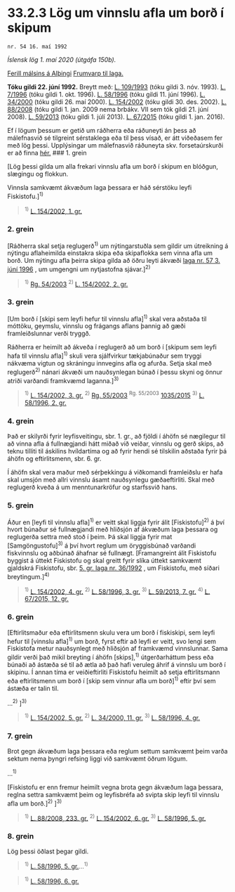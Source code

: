 # 33.2.3 Lög um vinnslu afla um borð í skipum

`nr. 54 16. maí 1992`

_Íslensk lög 1. maí 2020 (útgáfa 150b)._

[Ferill málsins á Alþingi](https://www.althingi.is/thingstorf/thingmalalistar-eftir-thingum/ferill/?ltg=115&mnr=125)
[Frumvarp til laga.](https://www.althingi.is/altext/115/s/0130.html)

**Tóku gildi 22. júní 1992.**
Breytt með:
[L. 109/1993](https://althingi.is/altext/stjt/1993.109.html) (tóku gildi 3. nóv. 1993).
[L. 7/1996](https://althingi.is/altext/stjt/1996.007.html) (tóku gildi 1. okt. 1996).
[L. 58/1996](https://althingi.is/altext/stjt/1996.058.html) (tóku gildi 11. júní 1996).
[L. 34/2000](https://althingi.is/altext/stjt/2000.034.html) (tóku gildi 26. maí 2000).
[L. 154/2002](https://althingi.is/altext/stjt/2002.154.html) (tóku gildi 30. des. 2002).
[L. 88/2008](https://althingi.is/altext/stjt/2008.088.html) (tóku gildi 1. jan. 2009 nema brbákv. VII sem tók gildi 21. júní 2008).
[L. 59/2013](https://althingi.is/altext/stjt/2013.059.html) (tóku gildi 1. júlí 2013).
[L. 67/2015](https://althingi.is/altext/stjt/2015.067.html) (tóku gildi 1. jan. 2016).

Ef í lögum þessum er getið um ráðherra eða ráðuneyti án þess að málefnasvið sé tilgreint sérstaklega eða til þess vísað, er átt viðeðasem fer með lög þessi. Upplýsingar um málefnasvið ráðuneyta skv. forsetaúrskurði er að finna [hér.](2018119.md) ### 1. grein

[Lög þessi gilda um alla frekari vinnslu afla um borð í skipum en blóðgun, slægingu og flokkun.

Vinnsla samkvæmt ákvæðum laga þessara er háð sérstöku leyfi Fiskistofu.]<sup>1)</sup> 

> <sup>1)</sup> [L. 154/2002, 1. gr.](https://althingi.is/altext/stjt/2002.154.html)

### 2. grein

[Ráðherra skal setja reglugerð<sup>1)</sup> um nýtingarstuðla sem gildir um útreikning á nýtingu aflaheimilda einstakra skipa eða skipaflokka sem vinna afla um borð. Um nýtingu afla þeirra skipa gilda að öðru leyti ákvæði [laga nr. 57 3. júní 1996](1996057.md) , um umgengni um nytjastofna sjávar.]<sup>2)</sup> 

> <sup>1)</sup> [Rg. 54/2003](https://althingi.ishttps://www.reglugerd.is/reglugerdir/allar/nr/054-2003) <sup>2)</sup> [L. 154/2002, 2. gr.](https://althingi.is/altext/stjt/2002.154.html)

### 3. grein

[Um borð í [skipi sem leyfi hefur til vinnslu afla]<sup>1)</sup> skal vera aðstaða til móttöku, geymslu, vinnslu og frágangs aflans þannig að gæði framleiðslunnar verði tryggð.

Ráðherra er heimilt að ákveða í reglugerð að um borð í [skipum sem leyfi hafa til vinnslu afla]<sup>1)</sup> skuli vera sjálfvirkur tækjabúnaður sem tryggi nákvæma vigtun og skráningu innvegins afla og afurða. Setja skal með reglugerð<sup>2)</sup> nánari ákvæði um nauðsynlegan búnað í þessu skyni og önnur atriði varðandi framkvæmd laganna.]<sup>3)</sup> 

> <sup>1)</sup> [L. 154/2002, 3. gr.](https://althingi.is/altext/stjt/2002.154.html) <sup>2)</sup> [Rg. 55/2003](https://althingi.ishttps://www.reglugerd.is/reglugerdir/allar/nr/055-2003) <sup>Rg. 55/2003</sup> [1035/2015](https://althingi.ishttps://www.reglugerd.is/reglugerdir/allar/nr/1035-2015) <sup>3)</sup> [L. 58/1996, 2. gr.](https://althingi.is/altext/stjt/1996.058.html)

### 4. grein

Það er skilyrði fyrir leyfisveitingu, sbr. 1. gr., að fjöldi í áhöfn sé nægilegur til að vinna afla á fullnægjandi hátt miðað við veiðar, vinnslu og gerð skips, að teknu tilliti til áskilins hvíldartíma og að fyrir hendi sé tilskilin aðstaða fyrir þá áhöfn og eftirlitsmenn, sbr. 6. gr.

Í áhöfn skal vera maður með sérþekkingu á viðkomandi framleiðslu er hafa skal umsjón með allri vinnslu ásamt nauðsynlegu gæðaeftirliti. Skal með reglugerð kveða á um menntunarkröfur og starfssvið hans.

### 5. grein

Áður en [leyfi til vinnslu afla]<sup>1)</sup> er veitt skal liggja fyrir álit [Fiskistofu]<sup>2)</sup> á því hvort búnaður sé fullnægjandi með hliðsjón af ákvæðum laga þessara og reglugerða settra með stoð í þeim. Þá skal liggja fyrir mat [Samgöngustofu]<sup>3)</sup> á því hvort reglum um öryggisbúnað varðandi fiskvinnslu og aðbúnað áhafnar sé fullnægt. [Framangreint álit Fiskistofu byggist á úttekt Fiskistofu og skal greitt fyrir slíka úttekt samkvæmt gjaldskrá Fiskistofu, sbr. [5. gr. laga nr. 36/1992](1992036.md#G5) , um Fiskistofu, með síðari breytingum.]<sup>4)</sup> 

> <sup>1)</sup> [L. 154/2002, 4. gr.](https://althingi.is/altext/stjt/2002.154.html) <sup>2)</sup> [L. 58/1996, 3. gr.](https://althingi.is/altext/stjt/1996.058.html) <sup>3)</sup> [L. 59/2013, 7. gr.](https://althingi.is/altext/stjt/2013.059.html) <sup>4)</sup> [L. 67/2015, 12. gr.](https://althingi.is/altext/stjt/2015.067.html)

### 6. grein

[Eftirlitsmaður eða eftirlitsmenn skulu vera um borð í fiskiskipi, sem leyfi hefur til [vinnslu afla]<sup>1)</sup> um borð, fyrst eftir að leyfi er veitt, svo lengi sem Fiskistofa metur nauðsynlegt með hliðsjón af framkvæmd vinnslunnar. Sama gildir verði það mikil breyting í áhöfn [skips],<sup>1)</sup> útgerðarháttum þess eða búnaði að ástæða sé til að ætla að það hafi veruleg áhrif á vinnslu um borð í skipinu. Í annan tíma er veiðieftirliti Fiskistofu heimilt að setja eftirlitsmann eða eftirlitsmenn um borð í [skip sem vinnur afla um borð]<sup>1)</sup> eftir því sem ástæða er talin til.

…<sup>2)</sup> ]<sup>3)</sup> 

> <sup>1)</sup> [L. 154/2002, 5. gr.](https://althingi.is/altext/stjt/2002.154.html) <sup>2)</sup> [L. 34/2000, 11. gr.](https://althingi.is/altext/stjt/2000.034.html) <sup>3)</sup> [L. 58/1996, 4. gr.](https://althingi.is/altext/stjt/1996.058.html)

### 7. grein

Brot gegn ákvæðum laga þessara eða reglum settum samkvæmt þeim varða sektum nema þyngri refsing liggi við samkvæmt öðrum lögum.

…<sup>1)</sup> 

[Fiskistofu er enn fremur heimilt vegna brota gegn ákvæðum laga þessara, reglna settra samkvæmt þeim og leyfisbréfa að svipta skip leyfi til vinnslu afla um borð.]<sup>2)</sup> ]<sup>3)</sup> 

> <sup>1)</sup> [L. 88/2008, 233. gr.](https://althingi.is/altext/stjt/2008.088.html#G233) <sup>2)</sup> [L. 154/2002, 6. gr.](https://althingi.is/altext/stjt/2002.154.html) <sup>3)</sup> [L. 58/1996, 5. gr.](https://althingi.is/altext/stjt/1996.058.html)

### 8. grein

Lög þessi öðlast þegar gildi.

> <sup>1)</sup> [L. 58/1996, 5. gr.](https://althingi.is/altext/stjt/1996.058.html)…<sup>1)</sup> 

> <sup>1)</sup> [L. 58/1996, 6. gr.](https://althingi.is/altext/stjt/1996.058.html)
